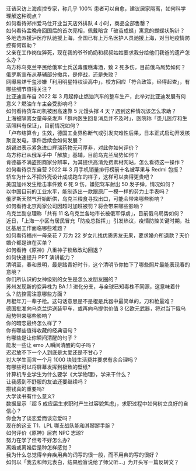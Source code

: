 汪诘采访上海疾控专家，称几乎 100% 患者可以自愈，建议居家隔离，如何科学理解这种观点？  
如何看待郑州爱马仕开业当天店外排队 4 小时，商品全部售罄？  
如何看待孟晚舟回国后的首次亮相，佩戴暗含「破茧成蝶」寓意的蝴蝶状胸针？  
多地选派援沪医疗队驰援上海，全国已有上万名医护人员驰援上海，对当地疫情防控有何帮助？  
父亲在工作岗位猝死，现在我的爷爷奶奶和叔叔姑姑要求我分给他们我爸的遗产怎么办？  
乌方称乌克兰平民给俄军士兵送毒蛋糕毒酒，致 2 死多伤，目前俄乌局势如何？  
俄罗斯宣布从基辅部分撤兵，是停战，还是失败？  
网曝易烊千玺涉嫌「利用明星特权读高中」，校方回应「符合政策，经得起查」，有哪些细节值得关注？  
比亚迪宣布自 2022 年 3 月起停止燃油汽车的整车生产，此举对比亚迪发展有何意义？燃油车车主会受影响吗？  
如何看待货车司机被困高速靠 5 元馒头撑 4 天？遇到这种情况该怎么求助？  
上海被隔离女童母亲发声「群内医生回复消息并不及时」，医院称「患儿医疗和生活照料有保证」，目前情况如何？  
「卢布结算令」生效，德国工业界称断气或引发灾难性后果，日本正式启动开发核聚变发电，事件后续会如何发展？  
胡锡进表示紧急进口辉瑞药物无可厚非，对此你如何评价？  
乌方称已从俄军手中「解放」基辅，目前乌克兰局势如何？  
肯德基不满盗图商家分辨率，为其提供高清免费素材网站，怎么看待这一操作？  
如何看待京东自营 2022 年 3 月手机销量排行榜前十名被苹果与 Redmi 包揽？  
轿车为什么不把外壳设计成成跑车的样子，这样可以卖得更贵吧？  
美国加州发生枪击事件致 6 死 9 伤，嫌犯驾车射出 50 发子弹，情况如何？  
以中国目前的工业水平，能制造出一款跟原厂一模一样的劳力士手表吗？  
俄罗斯天然气开始断供，乌克兰粮食寻找出口，可能会带来哪些影响？  
如何看待北京两家公司因超时加班被罚？将会带来哪些影响？  
乌克兰副总理称「共有 11 名乌克兰各地市长被俄军俘虏」，目前俄乌局势如何？  
近日，「上海一小区有居民冒充「防疫总指挥」」引发热议，疫情防控关键时期，社区基层工作面临哪些难题？  
如何看待福州一母亲花 7 万为 22 岁女儿找优质男友无果，要求婚介所退款？天价婚介都是谁在买单？  
如何看待《原神》八重神子锁敌改动回退？  
如何快速提升 PPT 演讲能力？  
清明至，春和景明，最是踏青好时节，这个清明节你拍下了哪些照片最能表现春的意境？  
你们所认识的女神级别的女生是怎么发朋友圈的？  
苏州发现新的变异株为 BA.1.1 进化分支，与全球已知毒株不同源，这意味着什么？防控需注意哪些方面？  
月棍年刀一辈子枪。这句话意思是不是棍是兵器中最简单的，刀和枪最难？  
德国批准向乌克兰运送装甲车，或再向乌提供价值 3 亿欧元武器，将对当下俄乌局势带来哪些影响？  
你的暗恋最终怎么样了？  
你有哪些值得收藏的经典语句？  
有哪些是让你瞬间清醒的句子？  
能发一些让 emo 人瞬间清醒的句子吗？  
迟迟放不下一个人到底是太爱还是不甘心？  
对大学生而言一个月 1000 块钱生活费并要求有余合理吗？  
有哪些可以将屏幕发挥到极致的壁纸?  
计算机专业学生为什么要学《大学物理》，学来干什么？  
让我感到不舒服的友谊还要继续吗？  
攒钱真的重要吗?  
大学读书有什么意义?  
数据显示「超 5 成应届生求职时产生过容貌焦虑」，求职过程中如何树立良好的自信心？  
你会为了谈恋爱而谈恋爱吗？  
现在的这支 T1，LPL 哪支战队能和其掰掰手腕？  
如何评价《原神》层岩 NPC 志琼?  
努力在学了但考不好怎么办?  
离婚或离婚后是种怎样感觉？  
我为什么总觉得辛弃疾用典的词写的很一般，而不用典的写的很好？  
如何以「我去和师兄表白，结果脸盲说给了师父听…」为开头写一篇反转文？  
